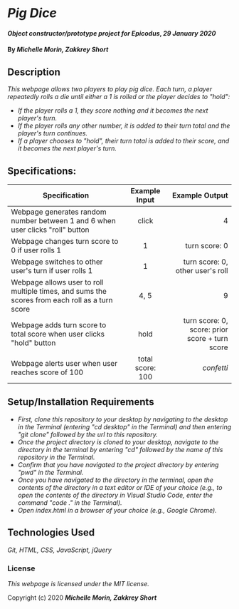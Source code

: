 # _Pig Dice_

#### _Object constructor/prototype project for Epicodus_, _29 January 2020_

#### By _**Michelle Morin, Zakkrey Short**_

## Description

_This webpage allows two players to play pig dice. Each turn, a player repeatedly rolls a die until either a 1 is rolled or the player decides to "hold":_
* _If the player rolls a 1, they score nothing and it becomes the next player's turn._
* _If the player rolls any other number, it is added to their turn total and the player's turn continues._
* _If a player chooses to "hold", their turn total is added to their score, and it becomes the next player's turn._

## Specifications:

| Specification | Example Input | Example Output |
| ------------- |:-------------:| --------------:|
| Webpage generates random number between 1 and 6 when user clicks "roll" button | click | 4 |
| Webpage changes turn score to 0 if user rolls 1 | 1 | turn score: 0 |
| Webpage switches to other user's turn if user rolls 1 | 1 | turn score: 0, other user's roll |
| Webpage allows user to roll multiple times, and sums the scores from each roll as a turn score | 4, 5 | 9 |
| Webpage adds turn score to total score when user clicks "hold" button | hold | turn score: 0, score: prior score + turn score |
| Webpage alerts user when user reaches score of 100 | total score: 100 | *confetti* |


## Setup/Installation Requirements

* _First, clone this repository to your desktop by navigating to the desktop in the Terminal (entering "cd desktop" in the Terminal) and then entering "git clone" followed by the url to this repository._
* _Once the project directory is cloned to your desktop, navigate to the directory in the terminal by entering "cd" followed by the name of this repository in the Terminal._
* _Confirm that you have navigated to the project directory by entering "pwd" in the Terminal._
* _Once you have navigated to the directory in the terminal, open the contents of the directory in a text editor or IDE of your choice (e.g., to open the contents of the directory in Visual Studio Code, enter the command "code ." in the Terminal)._
* _Open index.html in a browser of your choice (e.g., Google Chrome)._

## Technologies Used

_Git, HTML, CSS, JavaScript, jQuery_

### License

*This webpage is licensed under the MIT license.*

Copyright (c) 2020 **_Michelle Morin, Zakkrey Short_**
